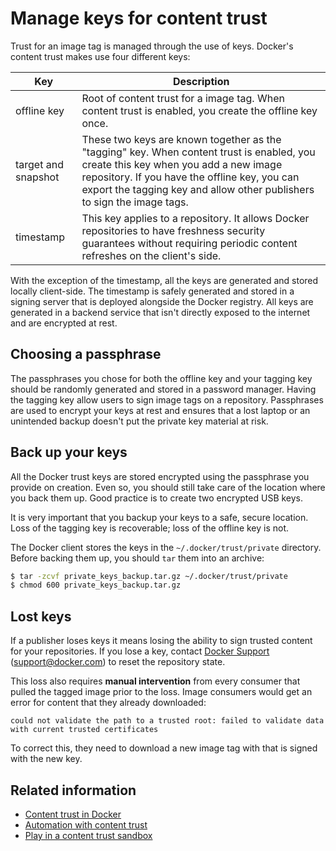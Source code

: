 <!--[metadata]>
+++
title = "Manage keys for content trust"
description = "Manage keys for content trust"
keywords = ["trust, security, root,  keys, repository"]
[menu.main]
parent= "smn_content_trust"
+++
<![end-metadata]-->

# Manage keys for content trust

Trust for an image tag is managed through the use of keys. Docker's content
trust makes use four different keys: 

| Key                 | Description                                                                                                                                                                                                                                                                                                                                                                         |
|---------------------|---------------------------------------------------------------------------------------------------------------------------------------------------------------------|
| offline key         | Root of content trust for a image tag. When content trust is enabled, you create the offline key once. |
| target and snapshot | These two keys are known together as the "tagging" key. When content trust is enabled, you create this key when you add a new image repository. If you have the offline key, you can export the tagging key and allow other publishers to sign the image tags.    |
| timestamp           | This key applies to a repository. It allows Docker repositories to have freshness security guarantees without requiring periodic content refreshes on the client's side.                                                                                                              |

With the exception of the timestamp, all the keys are generated and stored locally
client-side. The timestamp is safely generated and stored in a signing server that
is deployed alongside the Docker registry. All keys are generated in a backend
service that isn't directly exposed to the internet and are encrypted at rest.

## Choosing a passphrase

The passphrases you chose for both the offline key and your tagging key should
be randomly generated and stored in a password manager.  Having the tagging key
allow users to sign image tags on a repository. Passphrases are used to encrypt
your keys at rest and ensures that a lost laptop or an unintended backup doesn't
put the private key material at risk. 

## Back up your keys

All the Docker trust keys are stored encrypted using the passphrase you provide
on creation. Even so, you should still take care of the location where you back them up.
Good practice is to create two encrypted USB keys.

It is very important that you backup your keys to a safe, secure location. Loss
of the tagging key is recoverable; loss of the offline key is not. 

The Docker client stores the keys in the `~/.docker/trust/private` directory.
Before backing them up, you should `tar` them into an archive:

```bash
$ tar -zcvf private_keys_backup.tar.gz ~/.docker/trust/private
$ chmod 600 private_keys_backup.tar.gz
```

## Lost keys

If a publisher loses keys it means losing the ability to sign trusted content for
your repositories.  If you lose a key, contact [Docker
Support](https://support.docker.com) (support@docker.com) to reset the repository
state. 

This loss also requires **manual intervention** from every consumer that pulled
the tagged image prior to the loss. Image consumers would get an error for
content that they already downloaded:

```
could not validate the path to a trusted root: failed to validate data with current trusted certificates
```

To correct this, they need to download a new image tag with that is signed with
the new key. 

## Related information

* [Content trust in Docker](/security/trust/content_trust) 
* [Automation with content trust](/security/trust/trust_automation)
* [Play in a content trust sandbox](/security/trust/trust_sandbox)
